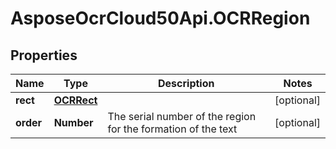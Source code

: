 # AsposeOcrCloud50Api.OCRRegion

## Properties

Name | Type | Description | Notes
------------ | ------------- | ------------- | -------------
**rect** | [**OCRRect**](OCRRect.md) |  | [optional] 
**order** | **Number** | The serial number of the region for the formation of the text | [optional] 



